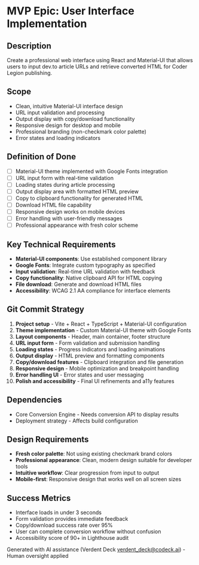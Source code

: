 # MVP Epic: User Interface Implementation

## Description

Create a professional web interface using React and Material-UI that allows users to input dev.to article URLs and retrieve converted HTML for Coder Legion publishing.

## Scope

- Clean, intuitive Material-UI interface design
- URL input validation and processing
- Output display with copy/download functionality
- Responsive design for desktop and mobile
- Professional branding (non-checkmark color palette)
- Error states and loading indicators

## Definition of Done

- [ ] Material-UI theme implemented with Google Fonts integration
- [ ] URL input form with real-time validation
- [ ] Loading states during article processing
- [ ] Output display area with formatted HTML preview
- [ ] Copy to clipboard functionality for generated HTML
- [ ] Download HTML file capability
- [ ] Responsive design works on mobile devices
- [ ] Error handling with user-friendly messages
- [ ] Professional appearance with fresh color scheme

## Key Technical Requirements

- **Material-UI components**: Use established component library
- **Google Fonts**: Integrate custom typography as specified
- **Input validation**: Real-time URL validation with feedback
- **Copy functionality**: Native clipboard API for HTML copying
- **File download**: Generate and download HTML files
- **Accessibility**: WCAG 2.1 AA compliance for interface elements

## Git Commit Strategy

1. **Project setup** - Vite + React + TypeScript + Material-UI configuration
2. **Theme implementation** - Custom Material-UI theme with Google Fonts
3. **Layout components** - Header, main container, footer structure
4. **URL input form** - Form validation and submission handling
5. **Loading states** - Progress indicators and loading animations
6. **Output display** - HTML preview and formatting components
7. **Copy/download features** - Clipboard integration and file generation
8. **Responsive design** - Mobile optimization and breakpoint handling
9. **Error handling UI** - Error states and user messaging
10. **Polish and accessibility** - Final UI refinements and a11y features

## Dependencies

- Core Conversion Engine - Needs conversion API to display results
- Deployment strategy - Affects build configuration

## Design Requirements

- **Fresh color palette**: Not using existing checkmark brand colors
- **Professional appearance**: Clean, modern design suitable for developer tools
- **Intuitive workflow**: Clear progression from input to output
- **Mobile-first**: Responsive design that works well on all screen sizes

## Success Metrics

- Interface loads in under 3 seconds
- Form validation provides immediate feedback
- Copy/download success rate over 95%
- User can complete conversion workflow without confusion
- Accessibility score of 90+ in Lighthouse audit

Generated with AI assistance (Verdent Deck <verdent_deck@codeck.ai>) - Human oversight applied
